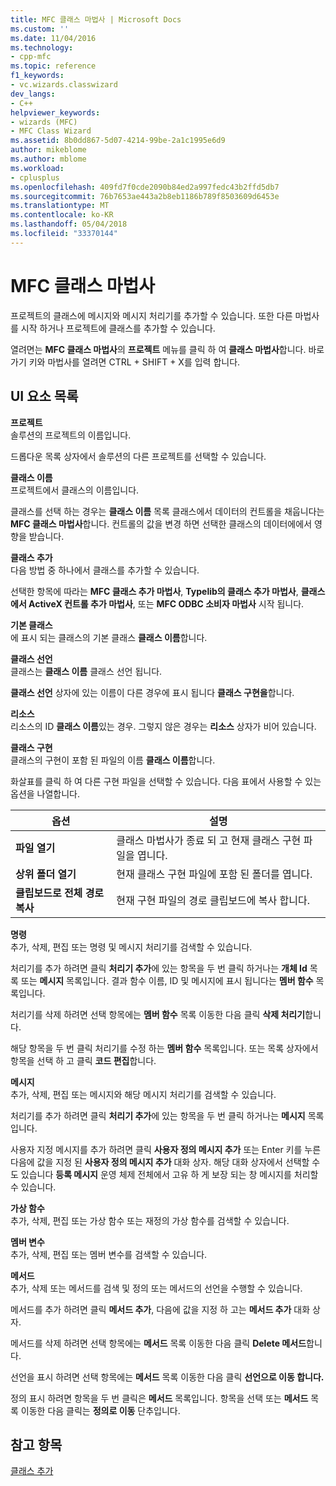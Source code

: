 ```yaml
---
title: MFC 클래스 마법사 | Microsoft Docs
ms.custom: ''
ms.date: 11/04/2016
ms.technology:
- cpp-mfc
ms.topic: reference
f1_keywords:
- vc.wizards.classwizard
dev_langs:
- C++
helpviewer_keywords:
- wizards (MFC)
- MFC Class Wizard
ms.assetid: 8b0dd867-5d07-4214-99be-2a1c1995e6d9
author: mikeblome
ms.author: mblome
ms.workload:
- cplusplus
ms.openlocfilehash: 409fd7f0cde2090b84ed2a997fedc43b2ffd5db7
ms.sourcegitcommit: 76b7653ae443a2b8eb1186b789f8503609d6453e
ms.translationtype: MT
ms.contentlocale: ko-KR
ms.lasthandoff: 05/04/2018
ms.locfileid: "33370144"
---
```

# <a name="mfc-class-wizard"></a>MFC 클래스 마법사
프로젝트의 클래스에 메시지와 메시지 처리기를 추가할 수 있습니다. 또한 다른 마법사를 시작 하거나 프로젝트에 클래스를 추가할 수 있습니다.  
  
 열려면는 **MFC 클래스 마법사**의 **프로젝트** 메뉴를 클릭 하 여 **클래스 마법사**합니다. 바로 가기 키와 마법사를 열려면 CTRL + SHIFT + X를 입력 합니다.  
  
## <a name="uielement-list"></a>UI 요소 목록  
 **프로젝트**  
 솔루션의 프로젝트의 이름입니다.  
  
 드롭다운 목록 상자에서 솔루션의 다른 프로젝트를 선택할 수 있습니다.  
  
 **클래스 이름**  
 프로젝트에서 클래스의 이름입니다.  
  
 클래스를 선택 하는 경우는 **클래스 이름** 목록 클래스에서 데이터의 컨트롤을 채웁니다는 **MFC 클래스 마법사**합니다. 컨트롤의 값을 변경 하면 선택한 클래스의 데이터에에서 영향을 받습니다.  
  
 **클래스 추가**  
 다음 방법 중 하나에서 클래스를 추가할 수 있습니다.  
  
 선택한 항목에 따라는 **MFC 클래스 추가 마법사**, **Typelib의 클래스 추가 마법사**, **클래스에서 ActiveX 컨트롤 추가 마법사**, 또는 **MFC ODBC 소비자 마법사** 시작 됩니다.  
  
 **기본 클래스**  
 에 표시 되는 클래스의 기본 클래스 **클래스 이름**합니다.  
  
 **클래스 선언**  
 클래스는 **클래스 이름** 클래스 선언 됩니다.  
  
 **클래스 선언** 상자에 있는 이름이 다른 경우에 표시 됩니다 **클래스 구현을**합니다.  
  
 **리소스**  
 리소스의 ID **클래스 이름**있는 경우. 그렇지 않은 경우는 **리소스** 상자가 비어 있습니다.  
  
 **클래스 구현**  
 클래스의 구현이 포함 된 파일의 이름 **클래스 이름**합니다.  
  
 화살표를 클릭 하 여 다른 구현 파일을 선택할 수 있습니다. 다음 표에서 사용할 수 있는 옵션을 나열합니다.  
  
|옵션|설명|  
|------------|-----------------|  
|**파일 열기**|클래스 마법사가 종료 되 고 현재 클래스 구현 파일을 엽니다.|  
|**상위 폴더 열기**|현재 클래스 구현 파일에 포함 된 폴더를 엽니다.|  
|**클립보드로 전체 경로 복사**|현재 구현 파일의 경로 클립보드에 복사 합니다.|  
  
 **명령**  
 추가, 삭제, 편집 또는 명령 및 메시지 처리기를 검색할 수 있습니다.  
  
 처리기를 추가 하려면 클릭 **처리기 추가**에 있는 항목을 두 번 클릭 하거나는 **개체 Id** 목록 또는 **메시지** 목록입니다. 결과 함수 이름, ID 및 메시지에 표시 됩니다는 **멤버 함수** 목록입니다.  
  
 처리기를 삭제 하려면 선택 항목에는 **멤버 함수** 목록 이동한 다음 클릭 **삭제 처리기**합니다.  
  
 해당 항목을 두 번 클릭 처리기를 수정 하는 **멤버 함수** 목록입니다. 또는 목록 상자에서 항목을 선택 하 고 클릭 **코드 편집**합니다.  
  
 **메시지**  
 추가, 삭제, 편집 또는 메시지와 해당 메시지 처리기를 검색할 수 있습니다.  
  
 처리기를 추가 하려면 클릭 **처리기 추가**에 있는 항목을 두 번 클릭 하거나는 **메시지** 목록입니다.  
  
 사용자 지정 메시지를 추가 하려면 클릭 **사용자 정의 메시지 추가** 또는 Enter 키를 누른 다음에 값을 지정 된 **사용자 정의 메시지 추가** 대화 상자. 해당 대화 상자에서 선택할 수도 있습니다 **등록 메시지** 운영 체제 전체에서 고유 하 게 보장 되는 창 메시지를 처리할 수 있습니다.  
  
 **가상 함수**  
 추가, 삭제, 편집 또는 가상 함수 또는 재정의 가상 함수를 검색할 수 있습니다.  
  
 **멤버 변수**  
 추가, 삭제, 편집 또는 멤버 변수를 검색할 수 있습니다.  
  
 **메서드**  
 추가, 삭제 또는 메서드를 검색 및 정의 또는 메서드의 선언을 수행할 수 있습니다.  
  
 메서드를 추가 하려면 클릭 **메서드 추가**, 다음에 값을 지정 하 고는 **메서드 추가** 대화 상자.  
  
 메서드를 삭제 하려면 선택 항목에는 **메서드** 목록 이동한 다음 클릭 **Delete 메서드**합니다.  
  
 선언을 표시 하려면 선택 항목에는 **메서드** 목록 이동한 다음 클릭 **선언으로 이동 합니다.**  
  
 정의 표시 하려면 항목을 두 번 클릭은 **메서드** 목록입니다. 항목을 선택 또는 **메서드** 목록 이동한 다음 클릭는 **정의로 이동** 단추입니다.  
  
## <a name="see-also"></a>참고 항목  
 [클래스 추가](../../ide/adding-a-class-visual-cpp.md)
